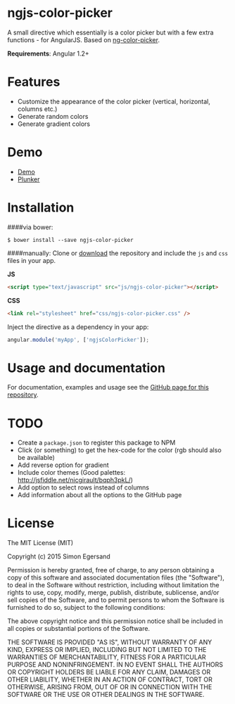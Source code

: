 # ngjs-color-picker

A small directive which essentially is a color picker but with a few extra functions - for AngularJS. Based on [ng-color-picker](https://github.com/joujiahe/ng-color-picker).

**Requirements**: Angular 1.2+

# Features
- Customize the appearance of the color picker (vertical, horizontal, columns etc.)
- Generate random colors
- Generate gradient colors

# Demo
- [Demo](http://simeg.github.io/ngjs-color-picker)
- [Plunker](http://embed.plnkr.co/INXf3efkYeP1gWaF9SId/preview)

# Installation
####via bower:
```
$ bower install --save ngjs-color-picker
```
####manually:
Clone or [download](https://github.com/simeg/ngjs-color-picker/archive/master.zip) the repository and include the `js` and `css` files in your app.

**JS**

``` html
<script type="text/javascript" src="js/ngjs-color-picker"></script>
```

**CSS**

``` html
<link rel="stylesheet" href="css/ngjs-color-picker.css" />
```

Inject the directive as a dependency in your app:

``` javascript
angular.module('myApp', ['ngjsColorPicker']);
```

# Usage and documentation
For documentation, examples and usage see the [GitHub page for this repository](http://simeg.github.io/ngjs-color-picker).

# TODO
* Create a `package.json` to register this package to NPM
* Click (or something) to get the hex-code for the color (rgb should also be available)
* Add reverse option for gradient
* Include color themes (Good palettes: http://jsfiddle.net/nicgirault/bqph3pkL/)
* Add option to select rows instead of columns
* Add information about all the options to the GitHub page

# License
The MIT License (MIT)

Copyright (c) 2015 Simon Egersand

Permission is hereby granted, free of charge, to any person obtaining a copy
of this software and associated documentation files (the "Software"), to deal
in the Software without restriction, including without limitation the rights
to use, copy, modify, merge, publish, distribute, sublicense, and/or sell
copies of the Software, and to permit persons to whom the Software is
furnished to do so, subject to the following conditions:

The above copyright notice and this permission notice shall be included in
all copies or substantial portions of the Software.

THE SOFTWARE IS PROVIDED "AS IS", WITHOUT WARRANTY OF ANY KIND, EXPRESS OR
IMPLIED, INCLUDING BUT NOT LIMITED TO THE WARRANTIES OF MERCHANTABILITY,
FITNESS FOR A PARTICULAR PURPOSE AND NONINFRINGEMENT. IN NO EVENT SHALL THE
AUTHORS OR COPYRIGHT HOLDERS BE LIABLE FOR ANY CLAIM, DAMAGES OR OTHER
LIABILITY, WHETHER IN AN ACTION OF CONTRACT, TORT OR OTHERWISE, ARISING FROM,
OUT OF OR IN CONNECTION WITH THE SOFTWARE OR THE USE OR OTHER DEALINGS IN
THE SOFTWARE.